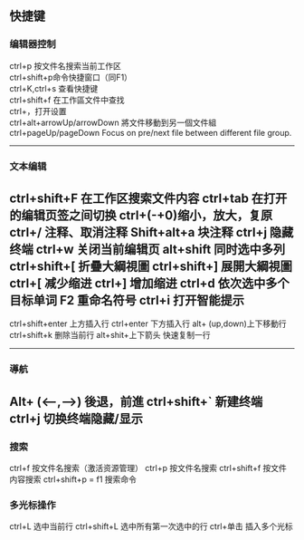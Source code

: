 ## 快捷键

### 编辑器控制
ctrl+p 按文件名搜索当前工作区  
ctrl+shift+p命令快捷窗口（同F1）  
ctrl+K,ctrl+s 查看快捷键  
ctrl+shift+f 在工作區文件中查找  
ctrl+，打开设置  
ctrl+alt+arrowUp/arrowDown 將文件移動到另一個文件組  
ctrl+pageUp/pageDown  Focus on pre/next file between different file group.

---

### 文本编辑
ctrl+shift+F 在工作区搜索文件内容
ctrl+tab 在打开的编辑页签之间切换
ctrl+(-+0)缩小，放大，复原
ctrl+/ 注释、取消注释
Shift+alt+a 块注释
ctrl+j 隐藏终端
ctrl+w 关闭当前编辑页
alt+shift 同时选中多列
ctrl+shift+[ 折疊大綱視圖
ctrl+shift+] 展開大綱視圖
ctrl+[ 减少缩进
ctrl+] 增加缩进
ctrl+d 依次选中多个目标单词
F2 重命名符号
ctrl+i 打开智能提示
---

ctrl+shift+enter 上方插入行
ctrl+enter 下方插入行
alt+ (up,down)上下移動行
ctrl+shift+k 删除当前行
alt+shit+上下箭头 快速复制一行

---
### 導航
Alt+ (<--,-->) 後退，前進
ctrl+shift+` 新建终端
ctrl+j 切换终端隐藏/显示
---
### 搜索
ctrl+f  按文件名搜索（激活资源管理）
ctrl+p 按文件名搜索
ctrl+shift+f 按文件内容搜索
ctrl+shift+p = f1 搜索命令

### 多光标操作
ctrl+L 选中当前行
ctrl+shift+L 选中所有第一次选中的行
ctrl+单击 插入多个光标




